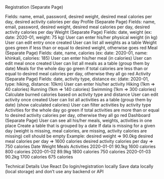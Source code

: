 
Registration (Separate Page)

Fields: name, email, password, desired weight, desired meal calories per day, desired activity calories per day
Profile (Separate Page)
Fields: name, email, password, desired weight, desired meal calories per day, desired activity calories per day
Weight (Separate Page)
Fields: date, weight (ex: date: 2020-01, weight: 75 kg)
User can enter his/her physical weight (in kg)
User can edit entry once created
User can list all weights as a table 
Weight goes green if less than or equal to desired weight, otherwise goes red
Meal (Separate Page)
Fields: date, name, calories  (ex: date: 2020-01, name: khinkali, calories: 185)
User can enter his/her meal (in calories) 
User can edit meal once created
User can list all meals as a table (group them by date)
Meals for the whole day go green if total calories are less than or equal to desired meal calories per day, otherwise they all go red
Activity (Separate Page)
Fields: date, activity type, distance ex: (date: 2020-01, type: hiking, distance: 10km)
User can enter his/her  activity
Hiking (1km => 40 calories)
Running (1km => 140 calories)
Swimming (1km => 300 calories)
Calculate burned calories based on activity type and distance
User can edit activity once created
User can list all activities as a table (group them by date) (show calculated calories)
User can filter activities by activity type
Activities for the whole day go green if total activities are more than or equal to desired activity calories per day, otherwise they all go red
Dashboard (Separate Page)
User can see all his/her meals, weights, activities in one place
Create a table that is grouped by a date
If data is missing for a given day (weight is missing, meal calories, are missing, activity calories are missing) cell should be empty
Example:
desired weight => 90.0kg
desired meal calories per day => 1600 calories
desired activity calories per day => 750 calories
Date
Weight
Meals
Activities
2020-01-01
90.1kg
1600 calories
800 calories
2020-01-02
89.9kg
1800 calories
750 calories
2020-01-03
90.2kg
1700 calories
675 calories

Technical Details
Use React
Do login/registration locally
Save data locally (local storage) and don’t use any backend or API
